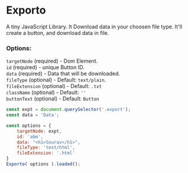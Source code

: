 # Exporto
A tiny JavaScript Library. It Download data in your choosen file type.
It'll create a button, and download data in file.

### Options:
`targetNode` (required) - Dom Element. <br>
`id` (required) - unique Button ID. <br>
`data` (required) - Data that will be downloaded. <br>
`fileType` (optional) - Default: `text/plain`. <br>
`fileExtension` (optional) - Default: `.txt` <br>
`className` (optional) - Default: `''` <br>
`buttonText` (optional) - Default: `Button` <br>

```js
const expt = document.querySelector('.export');
const data = 'Data';

const options = {
	targetNode: expt,
	id: 'abm',
	data: "<h1>Sourav</h1>",
	fileType: 'text/html',
	fileExtension: '.html'
} 
Exporto( options ).loaded();
```
